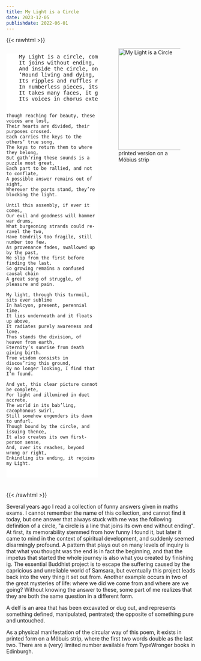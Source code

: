 ```yaml
---
title: My Light is a Circle
date: 2023-12-05
publishdate: 2022-06-01
---
```


{{< rawhtml >}}
<div style="column-count: 2; column-rule: 10px none">
    <div style="display: inline-block column-width: 400px;">
        <pre style="background-color:white">
    My Light is a circle, complete in itself,
    It joins without ending, it ends without delf,
    And inside the circle, on which the light shines,
    ‘Round living and dying, the world intertwines.
    Its ripples and ruffles rejoin and divide,
    In numberless pieces, its masses collide.
    It takes many faces, it grows many eyes,
    Its voices in chorus extend to the skies.

    Though reaching for beauty, these voices are lost,
    Their hearts are divided, their purposes crossed.
    Each carries the keys to the others’ true song,
    The keys to return them to where they belong,
    But gath’ring these sounds is a puzzle most great,
    Each part to be rallied, and not to conflate,
    A possible answer remains out of sight,
    Wherever the parts stand, they’re blocking the light.

    Until this assembly, if ever it comes,
    Our evil and goodness will hammer war drums,
    What burgeoning strands could re-ravel the two,
    Have tendrils too fragile, still number too few.
    As provenance fades, swallowed up by the past,
    We slip from the first before finding the last.
    So growing remains a confused causal chain
    A great song of struggle, of pleasure and pain.

    My light, through this turmoil, sits ever sublime
    In halcyon, present, perennial time.
    It lies underneath and it floats up above,
    It radiates purely awareness and love.
    Thus stands the division, of heaven from earth,
    Eternity’s sunrise from death giving birth.
    True wisdom consists in discov’ring this ground,
    By no longer looking, I find that I’m found.

    And yet, this clear picture cannot be complete,
    For light and illumined in duet accrete.
    The world in its bab’ling, cacophonous swirl,
    Still somehow engenders its dawn to unfurl.
    Though bound by the circle, and issuing thence,
    It also creates its own first-person sense,
    And, over its reaches, beyond wrong or right,
    Enkindling its ending, it rejoins my Light.
</pre>
    </div>
    <div style="display: inline-block column-width: 100px;">
    <div style="vertical-align:center">
        <p style="background-color:white;">
    <figure style="vertical-align:25px";>
    <img src="/mobius_cropped.png" height="270px" width="270px" title="My Light is a Circle">
    <figcaption> printed version on a M&ouml;bius strip </figcaption>
    </figure>
    </p>
    </div>
    </div>
</div>
<p style="margin-bottom: 1cm"></p>
{{< /rawhtml >}}

Several years ago I read a collection of funny answers given in maths exams.
I cannot remember the name of this collection, and cannot find it today, but one answer that always stuck with me was the following definition of a circle, "a circle is a line that joins its own end without ending". 
At first, its memorability stemmed from how funny I found it, but later it came to mind in the context of spiritual development, and suddenly seemed disarmingly profound. 
A pattern that plays out on many levels of inquiry is that what you thought was the end is in fact the beginning, and that the impetus that started the whole journey is also what you created by finishing ig. 
The essential Buddhist project is to escape the suffering caused by the capricious and unreliable world of Samsara, but eventually this project leads back into the very thing it set out from. 
Another example occurs in two of the great mysteries of life: where we did we come from and where are we going? Without knowing the answer to these, some part of me realizes that they are both the same question in a different form.

A delf is an area that has been excavated or dug out, and represents something defined, manipulated, pentrated; the opposite of something pure and untouched. 

As a physical manifestation of the circular way of this poem, it exists in printed form on a M&ouml;buis strip, where the first two words double as the last two. 
There are a (very) limited number available from TypeWronger books in Edinburgh.




